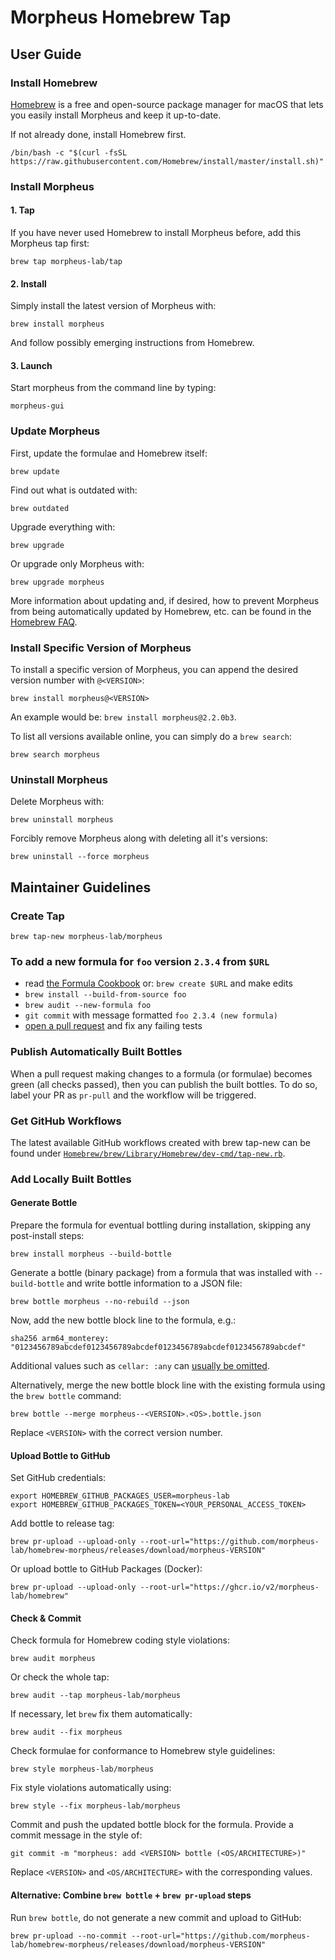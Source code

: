 # Morpheus Homebrew Tap

## User Guide
### Install Homebrew

[Homebrew](https://brew.sh/) is a free and open-source package manager for macOS that lets you easily install Morpheus and keep it up-to-date.

If not already done, install Homebrew first.

    /bin/bash -c "$(curl -fsSL https://raw.githubusercontent.com/Homebrew/install/master/install.sh)"

### Install Morpheus

#### 1. Tap

If you have never used Homebrew to install Morpheus before, add this Morpheus tap first:

    brew tap morpheus-lab/tap

#### 2. Install

Simply install the latest version of Morpheus with:

    brew install morpheus

And follow possibly emerging instructions from Homebrew.

#### 3. Launch

Start morpheus from the command line by typing:

    morpheus-gui

### Update Morpheus

First, update the formulae and Homebrew itself:

    brew update

Find out what is outdated with:

    brew outdated

Upgrade everything with:

    brew upgrade

Or upgrade only Morpheus with:

    brew upgrade morpheus

More information about updating and, if desired, how to prevent Morpheus from being automatically updated by Homebrew, etc. can be found in the [Homebrew FAQ](https://docs.brew.sh/FAQ).

### Install Specific Version of Morpheus

To install a specific version of Morpheus, you can append the desired version number with ```@<VERSION>```:

    brew install morpheus@<VERSION>

An example would be: ```brew install morpheus@2.2.0b3```.

To list all versions available online, you can simply do a ```brew search```:

    brew search morpheus

### Uninstall Morpheus

Delete Morpheus with:

    brew uninstall morpheus

Forcibly remove Morpheus along with deleting all it's versions:

    brew uninstall --force morpheus

## Maintainer Guidelines

### Create Tap

    brew tap-new morpheus-lab/morpheus

### To add a new formula for `foo` version `2.3.4` from `$URL`

* read [the Formula Cookbook](https://docs.brew.sh/Formula-Cookbook) or: `brew create $URL` and make edits
* `brew install --build-from-source foo`
* `brew audit --new-formula foo`
* `git commit` with message formatted `foo 2.3.4 (new formula)`
* [open a pull request](https://brew.sh/2020/11/18/homebrew-tap-with-bottles-uploaded-to-github-releases/) and fix any failing tests

### Publish Automatically Built Bottles

When a pull request making changes to a formula (or formulae) becomes green (all checks passed), then you can publish the built bottles. To do so, label your PR as `pr-pull` and the workflow will be triggered.

### Get GitHub Workflows

The latest available GitHub workflows created with brew tap-new can be found under [`Homebrew/brew/Library/Homebrew/dev-cmd/tap-new.rb`](https://github.com/Homebrew/brew/blob/1a1aa3eed4ebda138f1f05806e957850c027eb4f/docs/Homebrew-homebrew-core-Maintainer-Guide.md).

### Add Locally Built Bottles

#### Generate Bottle

Prepare the formula for eventual bottling during installation, skipping any post-install steps:

    brew install morpheus --build-bottle

Generate a bottle (binary package) from a formula that was installed with
`--build-bottle` and write bottle information to a JSON file:

    brew bottle morpheus --no-rebuild --json

Now, add the new bottle block line to the formula, e.g.:

    sha256 arm64_monterey: "0123456789abcdef0123456789abcdef0123456789abcdef0123456789abcdef"

Additional values such as `cellar: :any` can [usually be omitted](https://docs.brew.sh/Bottles#cellar-cellar).

Alternatively, merge the new bottle block line with the existing formula using the `brew bottle` command:

    brew bottle --merge morpheus--<VERSION>.<OS>.bottle.json

Replace `<VERSION>` with the correct version number.

#### Upload Bottle to GitHub

Set GitHub credentials:

    export HOMEBREW_GITHUB_PACKAGES_USER=morpheus-lab
    export HOMEBREW_GITHUB_PACKAGES_TOKEN=<YOUR_PERSONAL_ACCESS_TOKEN>

Add bottle to release tag:

    brew pr-upload --upload-only --root-url="https://github.com/morpheus-lab/homebrew-morpheus/releases/download/morpheus-VERSION"

Or upload bottle to GitHub Packages (Docker):

    brew pr-upload --upload-only --root-url="https://ghcr.io/v2/morpheus-lab/homebrew"

#### Check & Commit

Check formula for Homebrew coding style violations:

    brew audit morpheus

Or check the whole tap:

    brew audit --tap morpheus-lab/morpheus

If necessary, let `brew` fix them automatically:

    brew audit --fix morpheus

Check formulae for conformance to Homebrew style guidelines:

    brew style morpheus-lab/morpheus

Fix style violations automatically using:

    brew style --fix morpheus-lab/morpheus

Commit and push the updated bottle block for the formula. Provide a commit message in the style of:

    git commit -m "morpheus: add <VERSION> bottle (<OS/ARCHITECTURE>)"

Replace `<VERSION>` and `<OS/ARCHITECTURE>` with the corresponding values.

#### Alternative: Combine `brew bottle` + `brew pr-upload` steps

Run `brew bottle`, do not generate a new commit and upload to GitHub:

    brew pr-upload --no-commit --root-url="https://github.com/morpheus-lab/homebrew-morpheus/releases/download/morpheus-VERSION"
